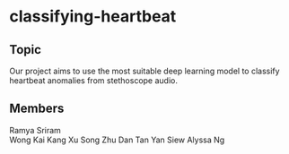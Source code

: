 # classifying-heartbeat

## Topic
Our project aims to use the most suitable deep learning model to classify heartbeat anomalies from stethoscope audio.

## Members
Ramya Sriram 
<br> Wong Kai Kang
Xu Song
Zhu Dan
Tan Yan Siew
Alyssa Ng
